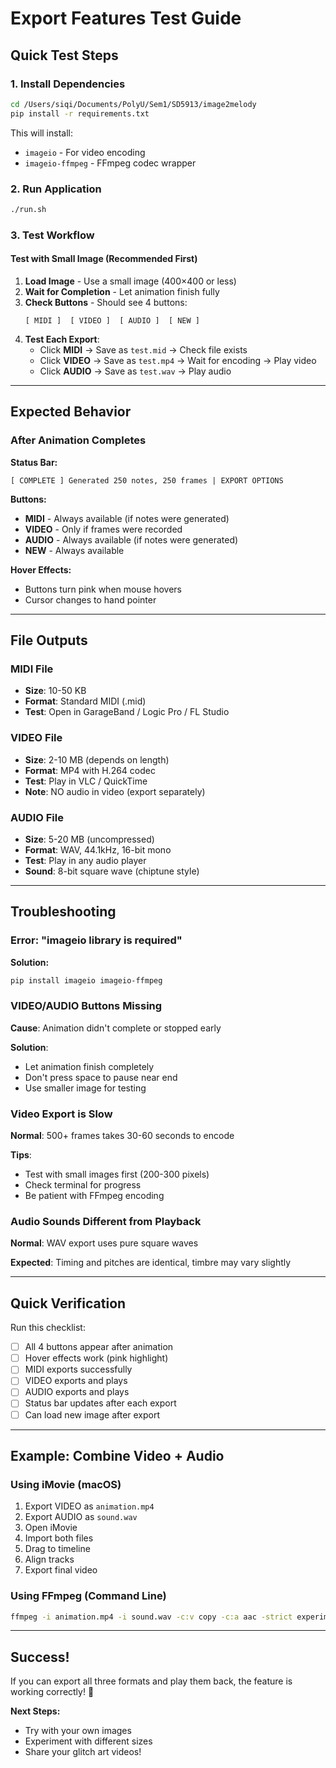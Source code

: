 # Export Features Test Guide

## Quick Test Steps

### 1. Install Dependencies

```bash
cd /Users/siqi/Documents/PolyU/Sem1/SD5913/image2melody
pip install -r requirements.txt
```

This will install:
- `imageio` - For video encoding
- `imageio-ffmpeg` - FFmpeg codec wrapper

### 2. Run Application

```bash
./run.sh
```

### 3. Test Workflow

#### Test with Small Image (Recommended First)

1. **Load Image** - Use a small image (400×400 or less)
2. **Wait for Completion** - Let animation finish fully
3. **Check Buttons** - Should see 4 buttons:
   ```
   [ MIDI ]  [ VIDEO ]  [ AUDIO ]  [ NEW ]
   ```
4. **Test Each Export**:
   - Click **MIDI** → Save as `test.mid` → Check file exists
   - Click **VIDEO** → Save as `test.mp4` → Wait for encoding → Play video
   - Click **AUDIO** → Save as `test.wav` → Play audio

---

## Expected Behavior

### After Animation Completes

**Status Bar:**
```
[ COMPLETE ] Generated 250 notes, 250 frames | EXPORT OPTIONS
```

**Buttons:**
- **MIDI** - Always available (if notes were generated)
- **VIDEO** - Only if frames were recorded
- **AUDIO** - Always available (if notes were generated)
- **NEW** - Always available

**Hover Effects:**
- Buttons turn pink when mouse hovers
- Cursor changes to hand pointer

---

## File Outputs

### MIDI File
- **Size**: 10-50 KB
- **Format**: Standard MIDI (.mid)
- **Test**: Open in GarageBand / Logic Pro / FL Studio

### VIDEO File
- **Size**: 2-10 MB (depends on length)
- **Format**: MP4 with H.264 codec
- **Test**: Play in VLC / QuickTime
- **Note**: NO audio in video (export separately)

### AUDIO File
- **Size**: 5-20 MB (uncompressed)
- **Format**: WAV, 44.1kHz, 16-bit mono
- **Test**: Play in any audio player
- **Sound**: 8-bit square wave (chiptune style)

---

## Troubleshooting

### Error: "imageio library is required"

**Solution:**
```bash
pip install imageio imageio-ffmpeg
```

### VIDEO/AUDIO Buttons Missing

**Cause**: Animation didn't complete or stopped early

**Solution**: 
- Let animation finish completely
- Don't press space to pause near end
- Use smaller image for testing

### Video Export is Slow

**Normal**: 500+ frames takes 30-60 seconds to encode

**Tips**:
- Test with small images first (200-300 pixels)
- Check terminal for progress
- Be patient with FFmpeg encoding

### Audio Sounds Different from Playback

**Normal**: WAV export uses pure square waves

**Expected**: Timing and pitches are identical, timbre may vary slightly

---

## Quick Verification

Run this checklist:

- [ ] All 4 buttons appear after animation
- [ ] Hover effects work (pink highlight)
- [ ] MIDI exports successfully
- [ ] VIDEO exports and plays
- [ ] AUDIO exports and plays
- [ ] Status bar updates after each export
- [ ] Can load new image after export

---

## Example: Combine Video + Audio

### Using iMovie (macOS)

1. Export VIDEO as `animation.mp4`
2. Export AUDIO as `sound.wav`
3. Open iMovie
4. Import both files
5. Drag to timeline
6. Align tracks
7. Export final video

### Using FFmpeg (Command Line)

```bash
ffmpeg -i animation.mp4 -i sound.wav -c:v copy -c:a aac -strict experimental output.mp4
```

---

## Success!

If you can export all three formats and play them back, the feature is working correctly! 🎉

**Next Steps:**
- Try with your own images
- Experiment with different sizes
- Share your glitch art videos!
